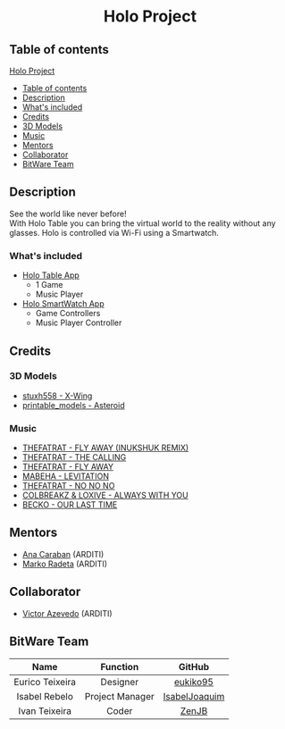 # <p align="center">Holo Project</p>

## Table of contents
<!-- TOC -->
[Holo Project](#holo-projectp)
- [Table of contents](#table-of-contents)
- [Description](#description)        
- [What's included](#whats-included)
- [Credits](#credits)
- [3D Models](#3d-models)
- [Music](#music)
- [Mentors](#mentors)
- [Collaborator](#collaborator)
- [BitWare Team](#bitware-team)
<!-- /TOC -->

## Description
See the world like never before!
<br>
With Holo Table you can bring the virtual world to the reality without any glasses. Holo is controlled via Wi-Fi using a Smartwatch.

### What's included
+ [Holo Table App](https://github.com/Bitware-PMS/Holo/tree/master/Holo(Table))
    + 1 Game 
    + Music Player
+ [Holo SmartWatch App](https://github.com/Bitware-PMS/Holo/tree/master/Holo(SmartWatch))
    + Game Controllers
    + Music Player Controller
## Credits
### 3D Models
+ [stuxh558 - X-Wing](https://free3d.com/3d-model/x-wing-star-wars-579.html)
+ [printable_models - Asteroid](https://free3d.com/3d-model/-asteroid--962525.html)

### Music
+ [THEFATRAT - FLY AWAY (INUKSHUK REMIX)](https://the-arcadium.net/tracks/fly-away-inukshuk-remix/)
+ [THEFATRAT - THE CALLING](https://the-arcadium.net/tracks/the-calling/)
+ [THEFATRAT - FLY AWAY](https://the-arcadium.net/tracks/fly-away/)
+ [MABEHA - LEVITATION](https://the-arcadium.net/tracks/levitation/)
+ [THEFATRAT - NO NO NO](https://the-arcadium.net/tracks/no-no-no/)
+ [COLBREAKZ & LOXIVE - ALWAYS WITH YOU](https://the-arcadium.net/tracks/always-with-you/)
+ [BECKO - OUR LAST TIME](https://the-arcadium.net/tracks/our-last-time/)

## Mentors
+ [Ana Caraban](https://scholar.google.com/citations?user=V43CjYIAAAAJ&hl=fr) (ARDITI)
+ [Marko Radeta](https://www.cienciavitae.pt/DE14-F1F6-E3CB) (ARDITI)

## Collaborator
+ [Victor Azevedo](https://www.linkedin.com/in/victor-azevedo-518ba8a4/) (ARDITI)

## BitWare Team

|       Name      |     Function    |                       GitHub                      |
|:---------------:|:---------------:|:-------------------------------------------------:|
| Eurico Teixeira |     Designer    |      [eukiko95](https://github.com/eukiko95)      |
|  Isabel Rebelo  | Project Manager | [IsabelJoaquim](https://github.com/IsabelJoaquim) |
|  Ivan Teixeira  |      Coder      |         [ZenJB](https://github.com/ZenJB)         |
